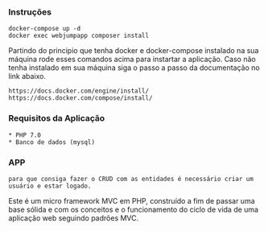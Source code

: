 ### Instruções ###
	docker-compose up -d
	docker exec webjumpapp composer install

Partindo do principio que tenha docker e docker-compose instalado na sua máquina rode esses comandos acima para instartar a aplicação. Caso não tenha instalado em sua máquina siga o passo a passo da documentação no link abaixo.

	https://docs.docker.com/engine/install/
	https://docs.docker.com/compose/install/

### Requisitos da Aplicação ###
	* PHP 7.0
	* Banco de dados (mysql)


### APP ###
	para que consiga fazer o CRUD com as entidades é necessário criar um usuário e estar logado.



Este é um micro framework MVC em PHP, construído a fim de passar uma base sólida e com os conceitos e o funcionamento do ciclo de vida de uma aplicação web seguindo padrões MVC.